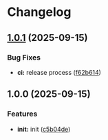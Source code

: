 # Changelog

## [1.0.1](https://github.com/warden-protocol/faucet/compare/v1.0.0...v1.0.1) (2025-09-15)


### Bug Fixes

* **ci:** release process ([f62b614](https://github.com/warden-protocol/faucet/commit/f62b61469f28282b1a89b618d5803e930b5fd3c1))

## 1.0.0 (2025-09-15)


### Features

* **init:** init ([c5b04de](https://github.com/warden-protocol/faucet/commit/c5b04deabd42e4be8ecd155d4e2b9b429646d1d0))
